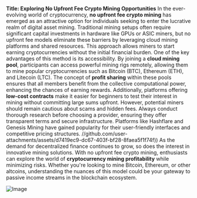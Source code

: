 **Title: Exploring No Upfront Fee Crypto Mining Opportunities**
In the ever-evolving world of cryptocurrency, **no upfront fee crypto mining** has emerged as an attractive option for individuals seeking to enter the lucrative realm of digital asset mining. Traditional mining setups often require significant capital investments in hardware like GPUs or ASIC miners, but no upfront fee models eliminate these barriers by leveraging cloud mining platforms and shared resources. This approach allows miners to start earning cryptocurrencies without the initial financial burden.
One of the key advantages of this method is its accessibility. By joining a **cloud mining pool**, participants can access powerful mining rigs remotely, allowing them to mine popular cryptocurrencies such as Bitcoin (BTC), Ethereum (ETH), and Litecoin (LTC). The concept of **profit sharing** within these pools ensures that all members benefit from the collective computational power, enhancing the chances of earning rewards. Additionally, platforms offering **low-cost contracts** make it easier for beginners to test their interest in mining without committing large sums upfront.
However, potential miners should remain cautious about scams and hidden fees. Always conduct thorough research before choosing a provider, ensuring they offer transparent terms and secure infrastructure. Platforms like Hashflare and Genesis Mining have gained popularity for their user-friendly interfaces and competitive pricing structures.
 //github.com/user-attachments/assets/d7419ec9-dc67-403f-bf28-8faea5f1f74f))
As the demand for decentralized finance continues to grow, so does the interest in innovative mining solutions. With no upfront fee crypto mining, enthusiasts can explore the world of **cryptocurrency mining profitability** while minimizing risks. Whether you're looking to mine Bitcoin, Ethereum, or other altcoins, understanding the nuances of this model could be your gateway to passive income streams in the blockchain ecosystem.

![Image](https://github.com/user-attachments/assets/d7419ec9-dc67-403f-bf28-8faea5f1f74f)
